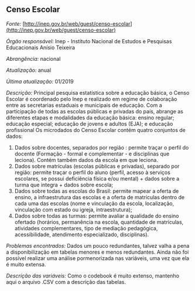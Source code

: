 ## Censo Escolar


*Fonte:* [http://inep.gov.br/web/guest/censo-escolar](http://inep.gov.br/web/guest/censo-escolar)

*Órgão responsável:* Inep - Instituto Nacional de Estudos e Pesquisas Educacionais Anísio Teixeira

*Abrangência:* nacional 

*Atualização:* anual

*Última atualização:* 01/2019 

*Descrição:*  Principal pesquisa estatística sobre a educação básica, o Censo Escolar é coordenado pelo Inep e realizado em regime de colaboração entre as secretarias estaduais e municipais de educação. Com a participação de todas as escolas públicas e privadas do país, abrange as diferentes etapas e modalidades da educação básica: ensino regular; educação especial; educação de jovens e adultos (EJA); e educação profissional
Os microdados do Censo Escolar contém quatro conjuntos de dados:

1. Dados sobre docentes, separados por região : permite traçar o perfil do docente (Formação - formal e complementar - e disciplinas que leciona). Contém também dados da escola em que leciona.
2. Dados sobre matrículas (escolas públicas e privadas), separado por região: permite traçar o perfil do aluno (perfil, acesso à serviços escolares, se possui deficiência física e/ou mental) + dados sobre a turma que integra + dados sobre escola;
3. Dados sobre todas as escolas do Brasil: permite mapear a oferta de ensino, a infraestrutura das escolas e a oferta de matrículas dentro de cada uma das escolas (nome e vinculação da escola, localização, vinculação com estado ou igreja, intraestrutura);
4. Dados sobre todas as turmas: permite avaliar a qualidade do ensino ofertado (horários, permanência na escola, quantidade de matrículas, atividades complementares, tipo de mediação pedagógica, acessibilidade, atendimento especializado, disciplinas).

*Problemas encontrados:* Dados um pouco redundantes, talvez valha a pena a disponibilização em tabelas menores e menos redundantes. Ainda não foi possível realizar uma análise pormenorizada nas variáveis, uma vez que ela é muito extensa. 

*Descrição das variáveis:* Como o codebook é muito extenso, mantenho aqui o arquivo .CSV com a descrição das tabelas.

